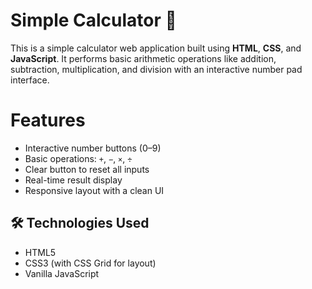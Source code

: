 # Simple Calculator 🔢

This is a simple calculator web application built using **HTML**, **CSS**, and **JavaScript**. It performs basic arithmetic operations like addition, subtraction, multiplication, and division with an interactive number pad interface.

# Features

- Interactive number buttons (0–9)
- Basic operations: `+`, `−`, `×`, `÷`
- Clear button to reset all inputs
- Real-time result display
- Responsive layout with a clean UI

## 🛠 Technologies Used

- HTML5
- CSS3 (with CSS Grid for layout)
- Vanilla JavaScript


